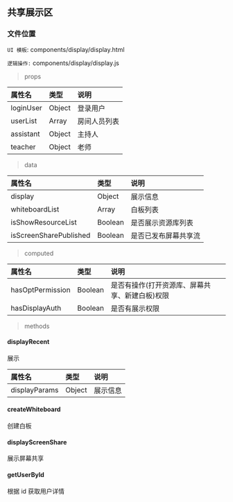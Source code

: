 ## 共享展示区

### 文件位置

`UI 模板`: components/display/display.html

`逻辑操作:` components/display/display.js

> props

|  属性名      | 类型     | 说明     |
| :---------- | :------- | :------- |
| loginUser | Object |  登录用户 |
| userList |  Array | 房间人员列表 |
| assistant |  Object | 主持人 |
| teacher |  Object | 老师  |

> data

|  属性名      | 类型     | 说明     |
| :---------- | :------- | :------- |
| display | Object |  展示信息 |
| whiteboardList |  Array | 白板列表 |
| isShowResourceList |  Boolean | 是否展示资源库列表 |
| isScreenSharePublished |  Boolean | 是否已发布屏幕共享流  |

> computed

|  属性名      | 类型     | 说明     |
| :---------- | :------- | :------- |
| hasOptPermission | Boolean |  是否有操作(打开资源库、屏幕共享、新建白板)权限 |
| hasDisplayAuth |  Boolean | 是否有展示权限 |

> methods

#### displayRecent

展示

|  属性名      | 类型     | 说明     |
| :---------- | :------- | :------- |
| displayParams | Object |  展示信息 |

#### createWhiteboard

创建白板

#### displayScreenShare

展示屏幕共享

#### getUserById

根据 id 获取用户详情